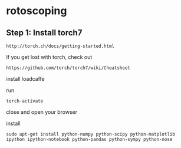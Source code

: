 # rotoscoping

## Step 1: Install torch7

    http://torch.ch/docs/getting-started.html

If you get lost with torch, check out

    https://github.com/torch/torch7/wiki/Cheatsheet


install loadcaffe

    

run
    
    torch-activate

close and open your browser



install 

    sudo apt-get install python-numpy python-scipy python-matplotlib ipython ipython-notebook python-pandas python-sympy python-nose
